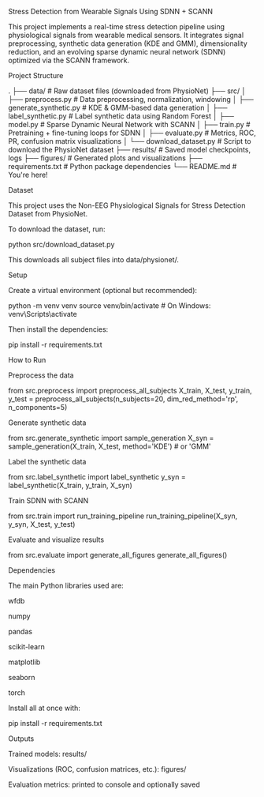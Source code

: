 Stress Detection from Wearable Signals Using SDNN + SCANN

This project implements a real-time stress detection pipeline using physiological signals from wearable medical sensors. It integrates signal preprocessing, synthetic data generation (KDE and GMM), dimensionality reduction, and an evolving sparse dynamic neural network (SDNN) optimized via the SCANN framework.

Project Structure

.
├── data/                   # Raw dataset files (downloaded from PhysioNet)
├── src/
│   ├── preprocess.py       # Data preprocessing, normalization, windowing
│   ├── generate_synthetic.py  # KDE & GMM-based data generation
│   ├── label_synthetic.py  # Label synthetic data using Random Forest
│   ├── model.py            # Sparse Dynamic Neural Network with SCANN
│   ├── train.py            # Pretraining + fine-tuning loops for SDNN
│   ├── evaluate.py         # Metrics, ROC, PR, confusion matrix visualizations
│   └── download_dataset.py # Script to download the PhysioNet dataset
├── results/                # Saved model checkpoints, logs
├── figures/                # Generated plots and visualizations
├── requirements.txt        # Python package dependencies
└── README.md               # You're here!

Dataset

This project uses the Non-EEG Physiological Signals for Stress Detection Dataset from PhysioNet.

To download the dataset, run:

python src/download_dataset.py

This downloads all subject files into data/physionet/.

Setup

Create a virtual environment (optional but recommended):

python -m venv venv
source venv/bin/activate   # On Windows: venv\Scripts\activate

Then install the dependencies:

pip install -r requirements.txt

How to Run

Preprocess the data

from src.preprocess import preprocess_all_subjects
X_train, X_test, y_train, y_test = preprocess_all_subjects(n_subjects=20, dim_red_method='rp', n_components=5)

Generate synthetic data

from src.generate_synthetic import sample_generation
X_syn = sample_generation(X_train, X_test, method='KDE')  # or 'GMM'

Label the synthetic data

from src.label_synthetic import label_synthetic
y_syn = label_synthetic(X_train, y_train, X_syn)

Train SDNN with SCANN

from src.train import run_training_pipeline
run_training_pipeline(X_syn, y_syn, X_test, y_test)

Evaluate and visualize results

from src.evaluate import generate_all_figures
generate_all_figures()

Dependencies

The main Python libraries used are:

wfdb

numpy

pandas

scikit-learn

matplotlib

seaborn

torch

Install all at once with:

pip install -r requirements.txt

Outputs

Trained models: results/

Visualizations (ROC, confusion matrices, etc.): figures/

Evaluation metrics: printed to console and optionally saved



